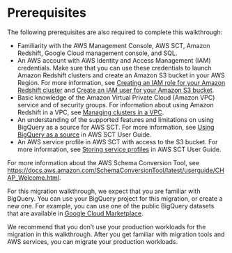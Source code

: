 # Prerequisites<a name="bigquery-redshift-prerequisites"></a>

The following prerequisites are also required to complete this walkthrough:
+ Familiarity with the AWS Management Console, AWS SCT, Amazon Redshift, Google Cloud management console, and SQL\.
+ An AWS account with AWS Identity and Access Management \(IAM\) credentials\. Make sure that you can use these credentials to launch Amazon Redshift clusters and create an Amazon S3 bucket in your AWS Region\. For more information, see [Creating an IAM role for your Amazon Redshift cluster](https://docs.aws.amazon.com/redshift/latest/mgmt/authorizing-redshift-service.html#authorizing-redshift-service-creating-an-iam-role) and [Create an IAM user for your Amazon S3 bucket](https://docs.aws.amazon.com/AmazonS3/latest/userguide/setting-up-s3.html#create-an-iam-user-gsg)\.
+ Basic knowledge of the Amazon Virtual Private Cloud \(Amazon VPC\) service and of security groups\. For information about using Amazon Redshift in a VPC, see [Managing clusters in a VPC](https://docs.aws.amazon.com/redshift/latest/mgmt/managing-clusters-vpc.html)\.
+ An understanding of the supported features and limitations on using BigQuery as a source for AWS SCT\. For more information, see [Using BigQuery as a source](https://docs.aws.amazon.com/SchemaConversionTool/latest/userguide/CHAP_Source.BigQuery.html) in AWS SCT User Guide\.
+ An AWS service profile in AWS SCT with access to the S3 bucket\. For more information, see [Storing service profiles](https://docs.aws.amazon.com/SchemaConversionTool/latest/userguide/CHAP_UserInterface.html#CHAP_UserInterface.Profiles) in AWS SCT User Guide\.

For more information about the AWS Schema Conversion Tool, see [https://docs\.aws\.amazon\.com/SchemaConversionTool/latest/userguide/CHAP\_Welcome\.html](https://docs.aws.amazon.com/SchemaConversionTool/latest/userguide/CHAP_Welcome.html)\.

For this migration walkthrough, we expect that you are familiar with BigQuery\. You can use your BigQuery project for this migration, or create a new one\. For example, you can use one of the public BigQuery datasets that are available in [Google Cloud Marketplace](https://console.cloud.google.com/marketplace/browse?filter=solution-type:dataset)\.

We recommend that you don’t use your production workloads for the migration in this walkthrough\. After you get familiar with migration tools and AWS services, you can migrate your production workloads\.